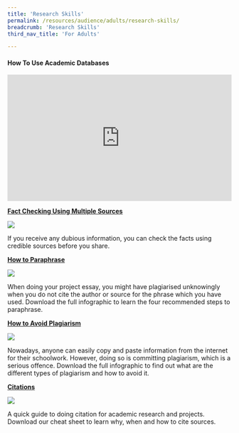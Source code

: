 ```yaml
---
title: 'Research Skills'
permalink: /resources/audience/adults/research-skills/
breadcrumb: 'Research Skills'
third_nav_title: 'For Adults'

---
```



#### How To Use Academic Databases

<style>.embed-container { position: relative; padding-bottom: 56.25%; height: 0; overflow: hidden; max-width: 100%; } .embed-container iframe, .embed-container object, .embed-container embed { position: absolute; top: 0; left: 0; width: 100%; height: 100%; }</style>
<div class='embed-container'><iframe width="560" height="315" src="https://www.youtube.com/embed/2H7JG9oaaXA" title="YouTube video player" frameborder="0" allow="accelerometer; autoplay; clipboard-write; encrypted-media; gyroscope; picture-in-picture" allowfullscreen></iframe></div>



**[Fact Checking Using Multiple Sources](/infographic/Multiple-Sources-English_revised.pdf)**

![](../images/multiple-sources-header.jpg)

If you receive any dubious information, you can check the facts using credible sources before you share.


**[How to Paraphrase](/infographic/Infographic-how-to-paraphrase.pdf)**

![](../images/paraphrase-infoheader-e1450166736285-1050x700.jpg)

When doing your project essay, you might have plagiarised unknowingly when you do not cite the author or source for the phrase which you have used. Download the full infographic to learn the four recommended steps to paraphrase.


**[How to Avoid Plagiarism](/infographic/NLB_infographic_AvoidPlagiarism.pdf)**

![](../images/plagiarism-1050x700.jpg)

Nowadays, anyone can easily copy and paste information from the internet for their schoolwork. However, doing so is committing plagiarism, which is a serious offence. Download the full infographic to find out what are the different types of plagiarism and how to avoid it.


**[Citations](/infographic/Cheatsheet_Citation_25nov_.pdf)**

![](../images/citations-1050x700.jpg)

A quick guide to doing citation for academic research and projects. Download our cheat sheet to learn why, when and how to cite sources.